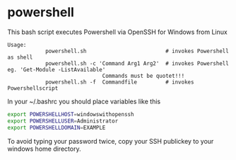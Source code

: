 powershell
==========


This bash script executes Powershell  via OpenSSH for Windows from Linux

```
Usage:
            powershell.sh                         # invokes Powershell as shell
            powershell.sh -c 'Command Arg1 Arg2'  # invokes Powershell eg. 'Get-Module -ListAvailable'
                              Commands must be quotet!!!   
            powershell.sh -f  Commandfile         # invokes Powershellscript
```

In your  ~/.bashrc you should place variables like this

```bash
export POWERSHELLHOST=windowswithopenssh
export POWERSHELLUSER=Administrator
export POWERSHELLDOMAIN=EXAMPLE
```

To avoid typing your password twice, copy your SSH publickey to your windows home directory.

